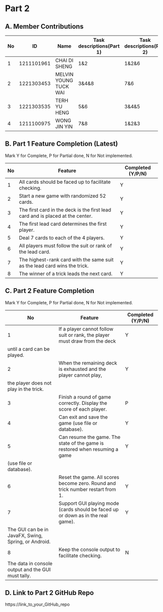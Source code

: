 # Part 2

## A. Member Contributions

No | ID         | Name                      | Task descriptions(Part 1) |Task descriptions(Part 2) |Contribution %
-- | ---------- | --------------------------| --------------------------| -------------------------|--------------
1  | 1211101961 | CHAI DI SHENG             | 1&2                       | 1&2&6                    | 25
2  | 1221303453 | MELVIN YOUNG TUCK WAI     | 3&4&8                     | 7&6                      | 25
3  | 1221303535 | TERH YU HENG              | 5&6                       | 3&4&5                    | 25
4  | 1211100975 | WONG JIN YIN              | 7&8                       | 1&2&3                    | 25


## B. Part 1 Feature Completion (Latest)

Mark Y for Complete, P for Partial done, N for Not implemented.

No | Feature                                                                         | Completed (Y/P/N)
-- | ------------------------------------------------------------------------------- | -----------------
1  | All cards should be faced up to facilitate checking.                            |Y
2  | Start a new game with randomized 52 cards.                                      |Y
3  | The first card in the deck is the first lead card and is placed at the center.  |Y
4  | The first lead card determines the first player.                                |Y
5  | Deal 7 cards to each of the 4 players.                                          |Y
6  | All players must follow the suit or rank of the lead card.                      |Y
7  | The highest-rank card with the same suit as the lead card wins the trick.       |Y
8  | The winner of a trick leads the next card.                                      |Y


## C. Part 2 Feature Completion

Mark Y for Complete, P for Partial done, N for Not implemented.

No | Feature                                                                          | Completed (Y/P/N)
-- | -------------------------------------------------------------------------------- | -----------------
1  | If a player cannot follow suit or rank, the player must draw from the deck       |Y
   | until a card can be played.                                                      |
2  | When the remaining deck is exhausted and the player cannot play,                 |Y
   | the player does not play in the trick.                                           |
3  | Finish a round of game correctly. Display the score of each player.              |P
4  | Can exit and save the game (use file or database).                               |Y
5  | Can resume the game. The state of the game is restored when resuming a game      |Y
   | (use file or database).                                                          |
6  | Reset the game. All scores become zero. Round and trick number restart from 1.   |Y
7  | Support GUI playing mode (cards should be faced up or down as in the real game). |Y
   | The GUI can be in JavaFX, Swing, Spring, or Android.                             |
8  | Keep the console output to facilitate checking.                                  |N
   | The data in console output and the GUI must tally.                               |


## D. Link to Part 2 GitHub Repo

https://link_to_your_GitHub_repo

